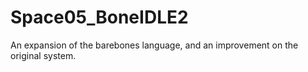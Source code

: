# Space05_BoneIDLE2
An expansion of the barebones language, and an improvement on the original system.
